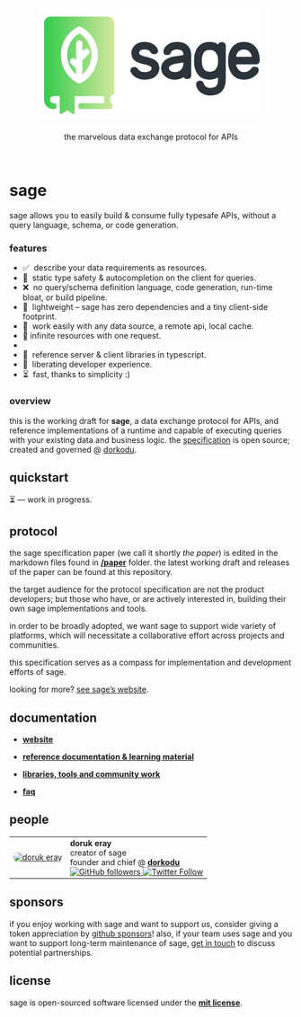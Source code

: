 <p align="center">
  <a href="https://libre.dorkodu.com/sage">
      <img alt="Sage" src="resources/sage-M.png"
      style="height: 200px !important; margin: 5px auto !important;" />
  </a>
</p>

<p align="center">
  the marvelous data exchange protocol for APIs
</p>
<br>

# sage

sage allows you to easily build & consume fully typesafe APIs, without a query language, schema, or code generation.

### features

- ✅&nbsp; describe your data requirements as resources.
- 🔐&nbsp; static type safety & autocompletion on the client for queries.
- ❌&nbsp; no query/schema definition language, code generation, run-time bloat, or build pipeline.
- 🍃&nbsp; lightweight – sage has zero dependencies and a tiny client-side footprint.
- 🔗&nbsp; work easily with any data source, a remote api, local cache.
- 📨 infinite resources with one request.
- 
- 🔋&nbsp; reference server & client libraries in typescript.
- 🗽&nbsp; liberating developer experience.
- ⏳&nbsp; fast, thanks to simplicity :)

### overview

this is the working draft for **sage**, a data exchange protocol for APIs, and reference implementations of a runtime and capable of executing queries with your existing data and business logic. the [specification](https://libre.dorkodu.com/sage/paper) is open source; created and governed @ [dorkodu](https://dorkodu.com).

## quickstart

⏳ — work in progress.

## protocol

the sage specification paper (we call it shortly _the paper_) is edited in the markdown files found in [**/paper**](./paper) folder.
the latest working draft and releases of the paper can be found at this repository.

the target audience for the protocol specification are not the product developers; but those who have, or are actively interested in, building their own sage implementations and tools.

in order to be broadly adopted, we want sage to support wide variety of platforms, which will necessitate a collaborative effort across projects and communities.

this specification serves as a compass for implementation and development efforts of sage.

looking for more? [see sage’s website](https://libre.dorkodu.com/sage/).

## documentation

- **[website](https://libre.dorkodu.com/sage/)**

- **[reference documentation & learning material](https://libre.dorkodu.com/sage/learn/)**

- **[libraries, tools and community work](https://libre.dorkodu.com/sage/code/)**

- **[faq](https://libre.dorkodu.com/sage/faq/)**

## people

<table>
  <tr>
    <td align="center">
      <a href="https://doruk.dorkodu.com">
        <img src="https://avatars.githubusercontent.com/u/68155490?v=4" width="100px;" style="border-radius:100px;" alt="doruk eray"/>
        <br />
      </a>
    </td>
    <td>
			<b>doruk eray</b>
      <br>
      creator of sage
			<br>
      founder and chief @ <b><a href="https://dorkodu.com">dorkodu</a></b>
			<br>
      <a href="https://github.com/dorukeray">
      	<img alt="GitHub followers" src="https://img.shields.io/github/followers/dorukeray?label=%40dorukeray&style=social">
			</a>
      <a href="https://twitter.com/d0rukeray">
				<img alt="Twitter Follow" src="https://img.shields.io/twitter/follow/d0rukeray?style=social">
			</a>
    </td>
  </tr>
</table>

## sponsors

if you enjoy working with sage and want to support us, consider giving a token appreciation by [github sponsors](https://github.com/sponsors/dorukeray)!
also, if your team uses sage and you want to support long-term maintenance of sage, [get in touch](mailto:doruk@dorkodu.com) to discuss potential partnerships.

## license

sage is open-sourced software licensed under the [**mit license**](LICENSE).
